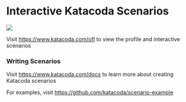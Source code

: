 # Interactive Katacoda Scenarios

[![](http://shields.katacoda.com/katacoda/ofl/count.svg)](https://www.katacoda.com/ofl "Get your profile on Katacoda.com")

Visit https://www.katacoda.com/ofl to view the profile and interactive scenarios

### Writing Scenarios
Visit https://www.katacoda.com/docs to learn more about creating Katacoda scenarios

For examples, visit https://github.com/katacoda/scenario-example
